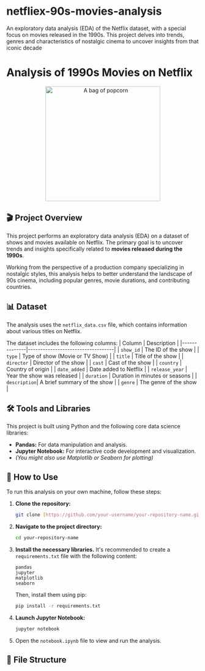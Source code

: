 # netfliex-90s-movies-analysis
An exploratory data analysis (EDA) of the Netflix dataset, with a special focus on movies released in the 1990s. This project delves into trends, genres and characteristics of nostalgic cinema to uncover insights from that iconic decade

# Analysis of 1990s Movies on Netflix

<p align="center">
  <img src="redpopcorn.jpg" alt="A bag of popcorn" width="300"/>
</p>

## 🎬 Project Overview

This project performs an exploratory data analysis (EDA) on a dataset of shows and movies available on Netflix. The primary goal is to uncover trends and insights specifically related to **movies released during the 1990s**. 

Working from the perspective of a production company specializing in nostalgic styles, this analysis helps to better understand the landscape of 90s cinema, including popular genres, movie durations, and contributing countries.

## 📊 Dataset

The analysis uses the `netflix_data.csv` file, which contains information about various titles on Netflix.

The dataset includes the following columns:
| Column       | Description                       |
|--------------|-----------------------------------|
| `show_id`    | The ID of the show                |
| `type`       | Type of show (Movie or TV Show)   |
| `title`      | Title of the show                 |
| `director`   | Director of the show              |
| `cast`       | Cast of the show                  |
| `country`    | Country of origin                 |
| `date_added` | Date added to Netflix             |
| `release_year` | Year the show was released      |
| `duration`   | Duration in minutes or seasons    |
| `description`| A brief summary of the show       |
| `genre`      | The genre of the show             |

## 🛠️ Tools and Libraries

This project is built using Python and the following core data science libraries:
* **Pandas:** For data manipulation and analysis.
* **Jupyter Notebook:** For interactive code development and visualization.
* _(You might also use Matplotlib or Seaborn for plotting)_

## 🚀 How to Use

To run this analysis on your own machine, follow these steps:

1.  **Clone the repository:**
    ```bash
    git clone [https://github.com/your-username/your-repository-name.git](https://github.com/your-username/your-repository-name.git)
    ```

2.  **Navigate to the project directory:**
    ```bash
    cd your-repository-name
    ```

3.  **Install the necessary libraries.** It's recommended to create a `requirements.txt` file with the following content:
    ```
    pandas
    jupyter
    matplotlib
    seaborn
    ```
    Then, install them using pip:
    ```bash
    pip install -r requirements.txt
    ```

4.  **Launch Jupyter Notebook:**
    ```bash
    jupyter notebook
    ```

5.  Open the `notebook.ipynb` file to view and run the analysis.

## 📁 File Structure
